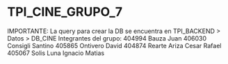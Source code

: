 # TPI_CINE_GRUPO_7
IMPORTANTE: La query para crear la DB se encuentra en TPI_BACKEND > Datos > DB_CINE
Integrantes del grupo: 
404994 Bauza Juan
406030 Consigli Santino
405865 Ontivero David
404874 Rearte Ariza Cesar Rafael
405067 Solis Luna Ignacio Matias
